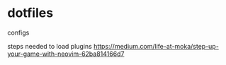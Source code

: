 # dotfiles
configs

steps needed to load plugins
https://medium.com/life-at-moka/step-up-your-game-with-neovim-62ba814166d7
